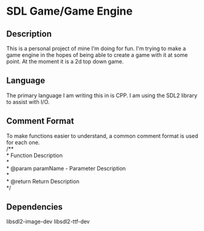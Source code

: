 # SDL Game/Game Engine

## Description
This is a personal project of mine I'm doing for fun. I'm trying to make a game engine in the hopes of being able to create 
a game with it at some point. At the moment it is a 2d top down game. 

## Language
The primary language I am writing this in is CPP. I am using the SDL2 library to assist with I/O.

## Comment Format
To make functions easier to understand, a common comment format is used for each one.  
/**  
 \* Function Description  
 \*  
 \* @param paramName - Parameter Description  
 \*  
 \* @return Return Description  
 */

## Dependencies
libsdl2-image-dev
libsdl2-ttf-dev



